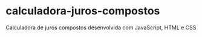 # calculadora-juros-compostos
Calculadora de juros compostos desenvolvida com JavaScript, HTML e CSS
